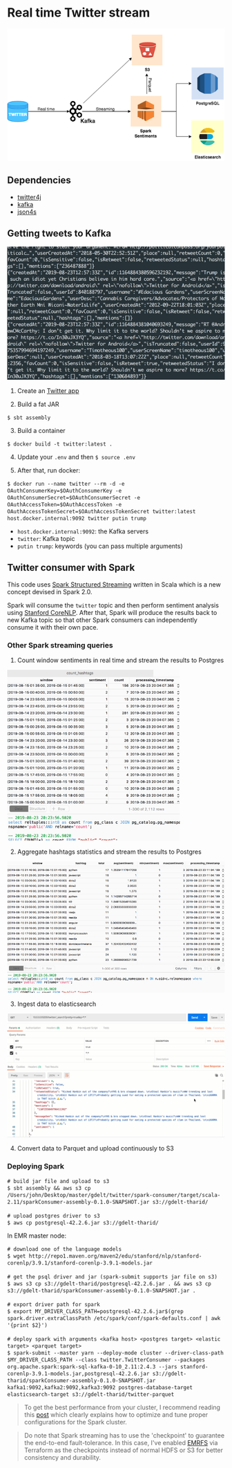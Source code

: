 # Real time Twitter stream

<img src="../img/twitter-diagram(fix).png" />

## Dependencies

* [twitter4j](http://twitter4j.org/en/)
* [kafka](https://kafka.apache.org/)
* [json4s](http://json4s.org/)

## Getting tweets to Kafka

<img src="../img/twitter-consumer.gif">

1. Create an [Twitter app](https://developer.twitter.com/en/apps)

2. Build a fat JAR
```
$ sbt assembly
```

3. Build a container

```
$ docker build -t twitter:latest .
```
4. Update your `.env` and then `$ source .env`

5. After that, run docker:
```
$ docker run --name twitter --rm -d -e OAuthConsumerKey=$OAuthConsumerKey -e OAuthConsumerSecret=$OAuthConsumerSecret -e OAuthAccessToken=$OAuthAccessToken -e OAuthAccessTokenSecret=$OAuthAccessTokenSecret twitter:latest host.docker.internal:9092 twitter putin trump
```

* `host.docker.internal:9092`: the Kafka servers
* `twitter`: Kafka topic
* `putin trump`: keywords (you can pass multiple arguments) 


## Twitter consumer with Spark

This code uses [Spark Structured Streaming](https://spark.apache.org/docs/latest/structured-streaming-programming-guide.html) written in Scala which is a new concept devised in Spark 2.0.

Spark will consume the `twitter` topic and then perform sentiment analysis using [Stanford CoreNLP](https://github.com/databricks/spark-corenlp). After that, Spark will produce the results back to new Kafka topic so that other Spark consumers can independently consume it with their own pace.

### Other Spark streaming queries

1. Count window sentiments in real time and stream the results to Postgres
<img src="../img/spark-count.gif" width="400" />


2. Aggregate hashtags statistics and stream the results to Postgres
<img src="../img/spark-hashtags.gif" width="700" />


3. Ingest data to elasticsearch
<img src="../img/es-query.gif" width="700" />


4. Convert data to Parquet and upload continuously to S3

### Deploying Spark 

```
# build jar file and upload to s3
$ sbt assembly && aws s3 cp /Users/john/Desktop/master/gdelt/twitter/spark-consumer/target/scala-2.11/sparkConsumer-assembly-0.1.0-SNAPSHOT.jar s3://gdelt-tharid/

# upload postgres driver to s3
$ aws cp postgresql-42.2.6.jar s3://gdelt-tharid/
```

In EMR master node:

```
# download one of the language models
$ wget http://repo1.maven.org/maven2/edu/stanford/nlp/stanford-corenlp/3.9.1/stanford-corenlp-3.9.1-models.jar

# get the psql driver and jar (spark-submit supports jar file on s3)
$ aws s3 cp s3://gdelt-tharid/postgresql-42.2.6.jar . && aws s3 cp s3://gdelt-tharid/sparkConsumer-assembly-0.1.0-SNAPSHOT.jar .

# export driver path for spark
$ export MY_DRIVER_CLASS_PATH=postgresql-42.2.6.jar$(grep spark.driver.extraClassPath /etc/spark/conf/spark-defaults.conf | awk '{print $2}')

# deploy spark with arguments <kafka host> <postgres target> <elastic target> <parquet target>
$ spark-submit --master yarn --deploy-mode cluster --driver-class-path $MY_DRIVER_CLASS_PATH --class twitter.TwitterConsumer --packages org.apache.spark:spark-sql-kafka-0-10_2.11:2.4.3 --jars stanford-corenlp-3.9.1-models.jar,postgresql-42.2.6.jar s3://gdelt-tharid/sparkConsumer-assembly-0.1.0-SNAPSHOT.jar  kafka1:9092,kafka2:9092,kafka3:9092 postgres-database-target elasticsearch-target s3://gdelt-tharid/twitter-parquet
```

> To get the best performance from your cluster, I recommend reading this [post](https://aws.amazon.com/blogs/big-data/best-practices-for-successfully-managing-memory-for-apache-spark-applications-on-amazon-emr/
) which clearly explains how to optimize and tune proper configurations for the Spark cluster.

> Do note that Spark streaming has to use the 'checkpoint' to guarantee the end-to-end fault-tolerance. In this case, I've enabled [EMRFS](https://docs.aws.amazon.com/emr/latest/ManagementGuide/emr-fs.html) via Terraform as the checkpoints instead of normal HDFS or S3 for better consistency and durability.
